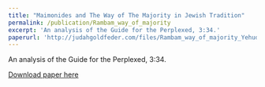 ```yaml
---
title: "Maimonides and The Way of The Majority in Jewish Tradition"
permalink: /publication/Rambam_way_of_majority
excerpt: 'An analysis of the Guide for the Perplexed, 3:34.'
paperurl: 'http://judahgoldfeder.com/files/Rambam_way_of_majority_Yehuda_Goldfeder.pdf'
---
```

An analysis of the Guide for the Perplexed, 3:34.

[Download paper here](http://judahgoldfeder.com/files/Rambam_way_of_majority_Yehuda_Goldfeder.pdf)

